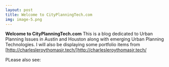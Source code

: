 ```yaml
---
layout: post
title: Welcome to CityPlanningTech.com
img: image-5.png
---
```

<b>Welcome to CityPlanningTech.com</b> This is a blog dedicated to Urban Planning Issues in Austin and Houston along with emerging Urban Planning Technologies. I will also be displaying some portfolio items from [http://charlesleroythomasjr.tech/]http://charlesleroythomasjr.tech/

PLease also see: 
